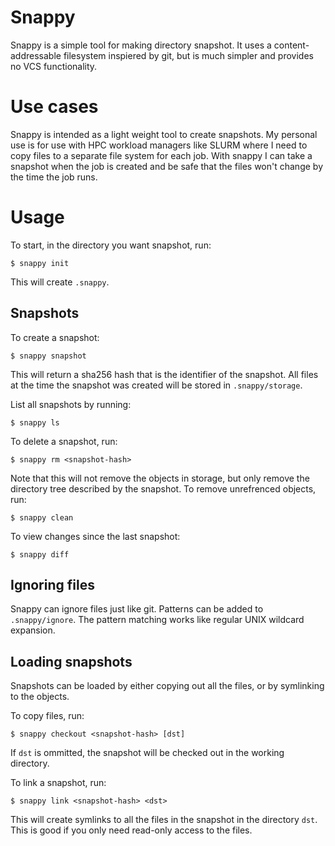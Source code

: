 # Snappy
Snappy is a simple tool for making directory snapshot. It uses a content-addressable filesystem inspiered by git, but is much simpler and provides no VCS functionality.

# Use cases

Snappy is intended as a light weight tool to create snapshots. My personal use is for use with HPC workload managers like SLURM where I need to copy files to a separate file system for each job. With snappy I can take a snapshot when the job is created and be safe that the files won't change by the time the job runs.

# Usage

To start, in the directory you want snapshot, run:

```
$ snappy init
```

This will create `.snappy`.

## Snapshots

To create a snapshot:

```
$ snappy snapshot
```

This will return a sha256 hash that is the identifier of the snapshot. All files at the time the snapshot was created will be stored in `.snappy/storage`.

List all snapshots by running:

```
$ snappy ls
```

To delete a snapshot, run:

```
$ snappy rm <snapshot-hash>
```

Note that this will not remove the objects in storage, but only remove the directory tree described by the snapshot. To remove unrefrenced objects, run:

```
$ snappy clean
```

To view changes since the last snapshot:

```
$ snappy diff
```

## Ignoring files

Snappy can ignore files just like git. Patterns can be added to `.snappy/ignore`. The pattern matching works like regular UNIX wildcard expansion.

## Loading snapshots

Snapshots can be loaded by either copying out all the files, or by symlinking to the objects.

To copy files, run:

```
$ snappy checkout <snapshot-hash> [dst]
```

If `dst` is ommitted, the snapshot will be checked out in the working directory.

To link a snapshot, run:

```
$ snappy link <snapshot-hash> <dst>
```

This will create symlinks to all the files in the snapshot in the directory `dst`. This is good if you only need read-only access to the files.
